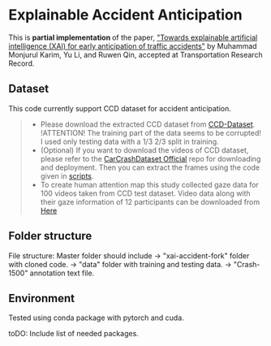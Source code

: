 # Explainable Accident Anticipation
This is <b> partial implementation </b> of the paper, <a href="https://arxiv.org/pdf/2108.00273"> "Towards explainable artificial intelligence (XAI) for early anticipation of traffic accidents"</a> by Muhammad Monjurul Karim, Yu Li, and Ruwen Qin, accepted at Transportation Research Record.</p>

## Dataset
This code currently support CCD dataset for accident anticipation. 
> * Please download the extracted CCD dataset from [CCD-Dataset](https://bit.ly/3qXajsu). !ATTENTION! The training part of the data seems to be corrupted! I used only testing data with a 1/3 2/3 split in training.
> * (Optional) If you want to download the videos of CCD dataset, please refer to the [CarCrashDataset Official](https://github.com/Cogito2012/CarCrashDataset) repo for downloading and deployment. Then you can extract the frames using the code given in [scripts](https://github.com/monjurulkarim/xai-accident/tree/master/scripts).
> * To create human attention map this study collected gaze data for 100 videos taken from CCD test dataset. Video data along with their gaze information of 12 participants can be downloaded from [Here](https://drive.google.com/drive/folders/17F_wyVg5sQP-Vln93qHS17l-9AjEQsBG?usp=sharing)

## Folder structure
File structure:
Master folder should include
-> "xai-accident-fork" folder with cloned code. 
-> "data" folder with training and testing data.
-> "Crash-1500" annotation text file.

## Environment
Tested using conda package with pytorch and cuda.

toDO: Include list of needed  packages.
